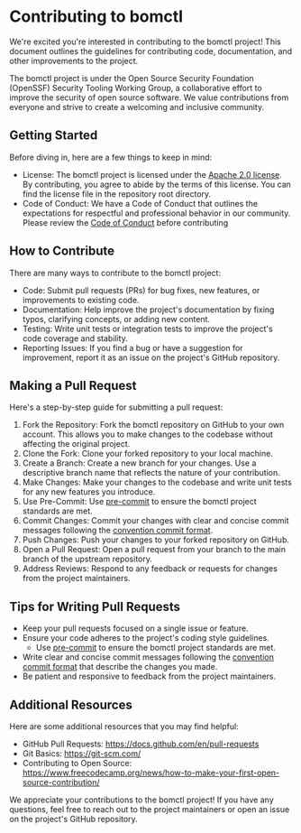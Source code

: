 # Contributing to bomctl

We're excited you're interested in contributing to the bomctl project! This document outlines the guidelines for contributing code, documentation, and other improvements to the project.

The bomctl project is under the Open Source Security Foundation (OpenSSF) Security Tooling Working Group, a collaborative effort to improve the security of open source software. We value contributions from everyone and strive to create a welcoming and inclusive community.

## Getting Started

Before diving in, here are a few things to keep in mind:

* License: The bomctl project is licensed under the [Apache 2.0 license](LICENSE). By contributing, you agree to abide by the terms of this license. You can find the license file in the repository root directory.
* Code of Conduct: We have a Code of Conduct that outlines the expectations for respectful and professional behavior in our community. Please review the [Code of Conduct](CODE_OF_CONDUCT.md) before contributing

## How to Contribute

There are many ways to contribute to the bomctl project:

* Code: Submit pull requests (PRs) for bug fixes, new features, or improvements to existing code.
* Documentation: Help improve the project's documentation by fixing typos, clarifying concepts, or adding new content.
* Testing: Write unit tests or integration tests to improve the project's code coverage and stability.
* Reporting Issues: If you find a bug or have a suggestion for improvement, report it as an issue on the project's GitHub repository.

## Making a Pull Request

Here's a step-by-step guide for submitting a pull request:

1. Fork the Repository: Fork the bomctl repository on GitHub to your own account. This allows you to make changes to the codebase without affecting the original project.
1. Clone the Fork: Clone your forked repository to your local machine.
1. Create a Branch: Create a new branch for your changes. Use a descriptive branch name that reflects the nature of your contribution.
1. Make Changes: Make your changes to the codebase and write unit tests for any new features you introduce.
1. Use Pre-Commit: Use [pre-commit](https://pre-commit.com/) to ensure the bomctl project standards are met.
1. Commit Changes: Commit your changes with clear and concise commit messages following the [convention commit format](https://www.conventionalcommits.org/).
1. Push Changes: Push your changes to your forked repository on GitHub.
1. Open a Pull Request: Open a pull request from your branch to the main branch of the upstream repository.
1. Address Reviews: Respond to any feedback or requests for changes from the project maintainers.

## Tips for Writing Pull Requests

* Keep your pull requests focused on a single issue or feature.
* Ensure your code adheres to the project's coding style guidelines.
  * Use [pre-commit](https://pre-commit.com/) to ensure the bomctl project standards are met.
* Write clear and concise commit messages following the [convention commit format](https://www.conventionalcommits.org/) that describe the changes you made.
* Be patient and responsive to feedback from the project maintainers.

## Additional Resources

Here are some additional resources that you may find helpful:

* GitHub Pull Requests: <https://docs.github.com/en/pull-requests>
* Git Basics: <https://git-scm.com/>
* Contributing to Open Source: <https://www.freecodecamp.org/news/how-to-make-your-first-open-source-contribution/>

We appreciate your contributions to the bomctl project! If you have any questions, feel free to reach out to the project maintainers or open an issue on the project's GitHub repository.
